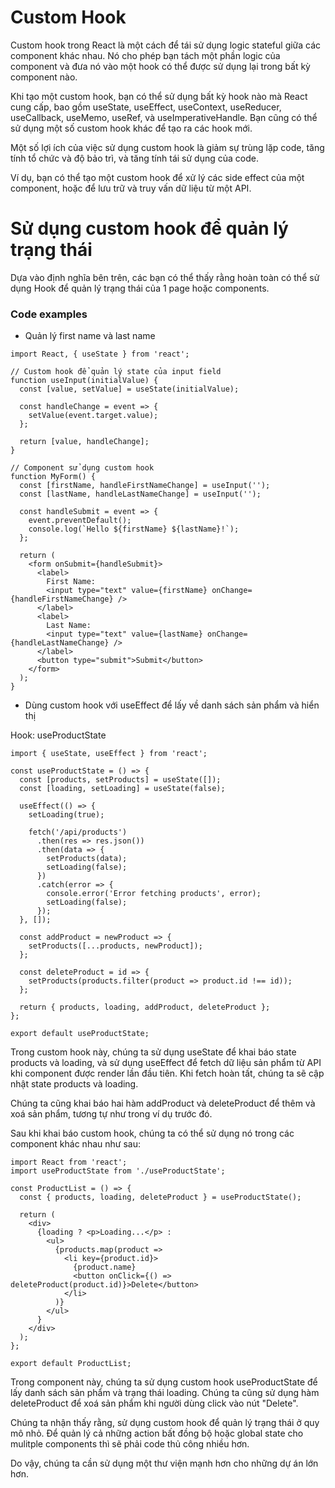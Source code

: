 # Custom Hook
Custom hook trong React là một cách để tái sử dụng logic stateful giữa các component khác nhau. Nó cho phép bạn tách một phần logic của component và đưa nó vào một hook có thể được sử dụng lại trong bất kỳ component nào.

Khi tạo một custom hook, bạn có thể sử dụng bất kỳ hook nào mà React cung cấp, bao gồm useState, useEffect, useContext, useReducer, useCallback, useMemo, useRef, và useImperativeHandle. Bạn cũng có thể sử dụng một số custom hook khác để tạo ra các hook mới.

Một số lợi ích của việc sử dụng custom hook là giảm sự trùng lặp code, tăng tính tổ chức và độ bảo trì, và tăng tính tái sử dụng của code.

Ví dụ, bạn có thể tạo một custom hook để xử lý các side effect của một component, hoặc để lưu trữ và truy vấn dữ liệu từ một API.

# Sử dụng custom hook để quản lý trạng thái
Dựa vào định nghĩa bên trên, các bạn có thể thấy rằng hoàn toàn có thể sử dụng Hook để quản lý trạng thái của 1 page hoặc components. 

### Code examples

- Quản lý first name và last name
```
import React, { useState } from 'react';

// Custom hook để quản lý state của input field
function useInput(initialValue) {
  const [value, setValue] = useState(initialValue);

  const handleChange = event => {
    setValue(event.target.value);
  };

  return [value, handleChange];
}

// Component sử dụng custom hook
function MyForm() {
  const [firstName, handleFirstNameChange] = useInput('');
  const [lastName, handleLastNameChange] = useInput('');

  const handleSubmit = event => {
    event.preventDefault();
    console.log(`Hello ${firstName} ${lastName}!`);
  };

  return (
    <form onSubmit={handleSubmit}>
      <label>
        First Name:
        <input type="text" value={firstName} onChange={handleFirstNameChange} />
      </label>
      <label>
        Last Name:
        <input type="text" value={lastName} onChange={handleLastNameChange} />
      </label>
      <button type="submit">Submit</button>
    </form>
  );
}

```

- Dùng custom hook với useEffect để lấy về danh sách sản phẩm và hiển thị

Hook: useProductState

```
import { useState, useEffect } from 'react';

const useProductState = () => {
  const [products, setProducts] = useState([]);
  const [loading, setLoading] = useState(false);

  useEffect(() => {
    setLoading(true);

    fetch('/api/products')
      .then(res => res.json())
      .then(data => {
        setProducts(data);
        setLoading(false);
      })
      .catch(error => {
        console.error('Error fetching products', error);
        setLoading(false);
      });
  }, []);

  const addProduct = newProduct => {
    setProducts([...products, newProduct]);
  };

  const deleteProduct = id => {
    setProducts(products.filter(product => product.id !== id));
  };

  return { products, loading, addProduct, deleteProduct };
};

export default useProductState;

```

Trong custom hook này, chúng ta sử dụng useState để khai báo state products và loading, và sử dụng useEffect để fetch dữ liệu sản phẩm từ API khi component được render lần đầu tiên. Khi fetch hoàn tất, chúng ta sẽ cập nhật state products và loading.

Chúng ta cũng khai báo hai hàm addProduct và deleteProduct để thêm và xoá sản phẩm, tương tự như trong ví dụ trước đó.

Sau khi khai báo custom hook, chúng ta có thể sử dụng nó trong các component khác nhau như sau:

```
import React from 'react';
import useProductState from './useProductState';

const ProductList = () => {
  const { products, loading, deleteProduct } = useProductState();

  return (
    <div>
      {loading ? <p>Loading...</p> :
        <ul>
          {products.map(product =>
            <li key={product.id}>
              {product.name}
              <button onClick={() => deleteProduct(product.id)}>Delete</button>
            </li>
          )}
        </ul>
      }
    </div>
  );
};

export default ProductList;

```
Trong component này, chúng ta sử dụng custom hook useProductState để lấy danh sách sản phẩm và trạng thái loading. Chúng ta cũng sử dụng hàm deleteProduct để xoá sản phẩm khi người dùng click vào nút "Delete".

Chúng ta nhận thấy rằng, sử dụng custom hook để quản lý trạng thái ở quy mô nhỏ. Để quản lý cả những action bất đồng bộ hoặc global state cho mulitple components thì sẽ phải code thủ công nhiều hơn.

Do vậy, chúng ta cần sử dụng một thư viện mạnh hơn cho những dự án lớn hơn.



